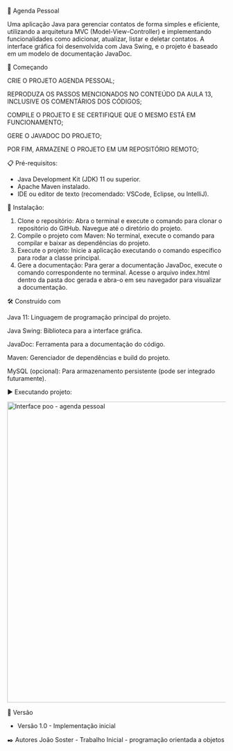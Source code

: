 📖 Agenda Pessoal

Uma aplicação Java para gerenciar contatos de forma simples e eficiente, utilizando a arquitetura MVC (Model-View-Controller) e implementando funcionalidades como adicionar, atualizar, listar e deletar contatos. A interface gráfica foi desenvolvida com Java Swing, e o projeto é baseado em um modelo de documentação JavaDoc.

🚀 Começando


CRIE O PROJETO AGENDA PESSOAL;

REPRODUZA OS PASSOS MENCIONADOS NO CONTEÚDO DA AULA 13, INCLUSIVE OS COMENTÁRIOS DOS CÓDIGOS;

COMPILE O PROJETO E SE CERTIFIQUE QUE O MESMO ESTÁ EM FUNCIONAMENTO;

GERE O JAVADOC DO PROJETO;

POR FIM, ARMAZENE O PROJETO EM UM REPOSITÓRIO REMOTO;


📋 Pré-requisitos:


- Java Development Kit (JDK) 11 ou superior.
- Apache Maven instalado.
- IDE ou editor de texto (recomendado: VSCode, Eclipse, ou IntelliJ).


🔧 Instalação:

1. Clone o repositório:
 Abra o terminal e execute o comando para clonar o repositório do GitHub.
 Navegue até o diretório do projeto.
2. Compile o projeto com Maven:
 No terminal, execute o comando para compilar e baixar as dependências do projeto.
3.   Execute o projeto:
 Inicie a aplicação executando o comando específico para rodar a classe principal.
4. Gere a documentação:
 Para gerar a documentação JavaDoc, execute o comando correspondente no terminal.
 Acesse o arquivo index.html dentro da pasta doc gerada e abra-o em seu navegador para visualizar a documentação.


🛠️ Construído com

Java 11: Linguagem de programação principal do projeto.

Java Swing: Biblioteca para a interface gráfica.

JavaDoc: Ferramenta para a documentação do código.

Maven: Gerenciador de dependências e build do projeto.

MySQL (opcional): Para armazenamento persistente (pode ser integrado futuramente).



▶️ Executando projeto:





<img width="693" alt="Interface poo - agenda pessoal" src="https://github.com/user-attachments/assets/1ab17819-416d-4539-9a9d-b13d14709ef3">




📌 Versão
* Versão 1.0 - Implementação inicial

✒️ Autores
João Soster - Trabalho Inicial - programação orientada a objetos


